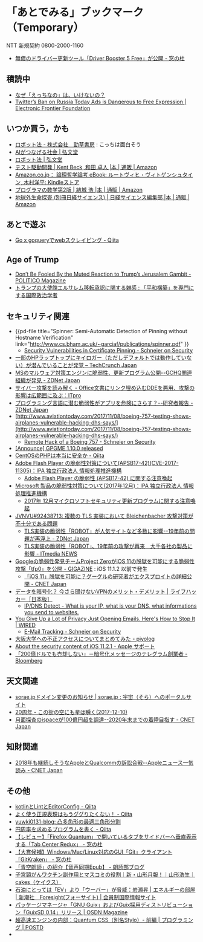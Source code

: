 # 「あとでみる」ブックマーク（Temporary）

NTT 新規契約 0800-2000-1160

- [無償のドライバー更新ツール「Driver Booster 5 Free」が公開 - 窓の杜](https://forest.watch.impress.co.jp/docs/news/1088466.html)

## 積読中

- [なぜ「えっちなの」は、いけないの？](https://www.buzzfeed.com/jp/yuikoabe/why-h-dame?utm_term=.yp5MolZaw#.bn33n60Y9)
- [Twitter’s Ban on Russia Today Ads is Dangerous to Free Expression | Electronic Frontier Foundation](https://www.eff.org/deeplinks/2017/10/twitters-ban-russia-today-ads-dangerous-free-expression)

## いつか買う，かも

- [ロボット法 - 株式会社　勁草書房](http://www.keisoshobo.co.jp/book/b324580.html) : こっちは面白そう
- [AIがつなげる社会 | 弘文堂](http://www.koubundou.co.jp/book/b315740.html)
- [ロボット法 | 弘文堂](http://www.koubundou.co.jp/book/b324653.html)
- [テスト駆動開発 | Kent Beck, 和田 卓人 |本 | 通販 | Amazon](http://www.amazon.co.jp/exec/obidos/ASIN/4274217884/baldandersinf-22/)
- [Amazon.co.jp： 論理哲学論考 eBook: ルートヴィヒ・ヴィトゲンシュタイン, 木村洋平: Kindleストア](https://www.amazon.co.jp/dp/B06ZYR4NJ6/)
- [プログラマの数学第2版 | 結城 浩 |本 | 通販 | Amazon](https://www.amazon.co.jp/exec/obidos/ASIN/4797395451/baldandersinf-22/)
- [地球外生命探査 (別冊日経サイエンス) | 日経サイエンス編集部 |本 | 通販 | Amazon](https://www.amazon.co.jp/dp/4532512239/)

## あとで遊ぶ

- [Go x goqueryでwebスクレイピング - Qiita](https://qiita.com/akif999/items/2d6428c2377e020ce904)

## Age of Trump

- [Don’t Be Fooled By the Muted Reaction to Trump’s Jerusalem Gambit - POLITICO Magazine](https://www.politico.com/magazine/story/2017/12/11/trump-jerusalem-israel-reaction-analysis-middle-east-216062)
- [トランプの大使館エルサレム移転承認に関する雑感 : 「平和構築」を専門にする国際政治学者](http://shinodahideaki.blog.jp/archives/22817526.html)

## セキュリティ関連

- {{pd-file title="Spinner: Semi-Automatic Detection of Pinning without Hostname Verification" link="http://www.cs.bham.ac.uk/~garciaf/publications/spinner.pdf" }}
    - [Security Vulnerabilities in Certificate Pinning - Schneier on Security](https://www.schneier.com/blog/archives/2017/12/security_vulner_10.html)
- [一部のHPラップトップにキイロガー（ただしデフォルトでは動作していない）が潜んでいることが発覚 – TechCrunch Japan](http://jp.techcrunch.com/2017/12/12/2017-12-11-some-hp-laptops-are-hiding-a-deactivated-keylogger/amp/)
- [MSのマルウェア対策エンジンに脆弱性、更新プログラム公開--GCHQ関連組織が発見 - ZDNet Japan](https://japan.zdnet.com/article/35111708/)
- [サイバー攻撃を読み解く - Office文書にリンク埋め込むDDEを悪用、攻撃の影響は広範囲に及ぶ：ITpro](http://itpro.nikkeibp.co.jp/atcl/column/17/110800501/120600002/?rt=nocnt)
- [プログラミング言語に潜む脆弱性がアプリを危険にさらす？--研究者報告 - ZDNet Japan](https://japan.zdnet.com/article/35111775/)
- [http://www.aviationtoday.com/2017/11/08/boeing-757-testing-shows-airplanes-vulnerable-hacking-dhs-says/](http://www.aviationtoday.com/2017/11/08/boeing-757-testing-shows-airplanes-vulnerable-hacking-dhs-says/)
    - [Remote Hack of a Boeing 757 - Schneier on Security](https://www.schneier.com/blog/archives/2017/12/remote_hack_of_.html)
- [[Announce] GPGME 1.10.0 released](https://lists.gnupg.org/pipermail/gnupg-announce/2017q4/000418.html)
- [CentOSのPHPは本当に安全か - Qiita](https://qiita.com/bezeklik/items/0823b14789d96f847d09)
- [Adobe Flash Player の脆弱性対策について(APSB17-42)(CVE-2017-11305)：IPA 独立行政法人 情報処理推進機構](https://www.ipa.go.jp/security/ciadr/vul/20171213-adobeflashplayer.html)
    - [Adobe Flash Player の脆弱性 (APSB17-42) に関する注意喚起](http://www.jpcert.or.jp/at/2017/at170047.html)
- [Microsoft 製品の脆弱性対策について(2017年12月)：IPA 独立行政法人 情報処理推進機構](https://www.ipa.go.jp/security/ciadr/vul/20171213-ms.html)
    - [2017年 12月マイクロソフトセキュリティ更新プログラムに関する注意喚起](http://www.jpcert.or.jp/at/2017/at170048.html)
- [JVNVU#92438713: 複数の TLS 実装において Bleichenbacher 攻撃対策が不十分である問題](http://jvn.jp/vu/JVNVU92438713/)
    - [TLS実装の脆弱性「ROBOT」が人気サイトなど多数に影響--19年前の問題が再浮上 - ZDNet Japan](https://japan.zdnet.com/article/35111951/)
    - [TLS実装の脆弱性「ROBOT」、19年前の攻撃が再来　大手各社の製品に影響 - ITmedia NEWS](http://www.itmedia.co.jp/news/articles/1712/14/news061.html)
- [Googleの脆弱性発見チームProject ZeroがiOS 11の脱獄を可能にする脆弱性攻撃「tfp0」を公開 - GIGAZINE](https://gigazine.net/news/20171213-ios-11-tfp0/) : iOS 11.1.2 以前で発生
    - [「iOS 11」脱獄を可能に？グーグルの研究者がエクスプロイトの詳細公開 - CNET Japan](https://japan.cnet.com/article/35111867/)
- [データを暗号化？ 今さら聞けないVPNのメリット・デメリット | ライフハッカー［日本版］](https://www.lifehacker.jp/2017/12/171212-the-beginners-guide-to-vpns.html)
    - [IP/DNS Detect - What is your IP, what is your DNS, what informations you send to websites.](https://ipleak.net/)
- [You Give Up a Lot of Privacy Just Opening Emails. Here's How to Stop It | WIRED](https://www.wired.com/story/how-email-open-tracking-quietly-took-over-the-web/)
    - [E-Mail Tracking - Schneier on Security](https://www.schneier.com/blog/archives/2017/12/e-mail_tracking_1.html)
- [大阪大学への不正アクセスについてまとめてみた - piyolog](http://d.hatena.ne.jp/Kango/touch/20171213/1513195810)
- [About the security content of iOS 11.2.1 - Apple サポート](https://support.apple.com/ja-jp/HT208357)
- [「200億ドルでも売却しない」－暗号化メッセージのテレグラム創業者 - Bloomberg](https://www.bloomberg.co.jp/news/articles/2017-12-14/P0WTP76TTDS001)

## 天文関連

- [sorae.jpドメイン変更のお知らせ | sorae.jp : 宇宙（そら）へのポータルサイト](http://sorae.info/02/renewal.html)
- [20周年 - この街の空にも星は瞬く(2017-12-10)](https://news.local-group.jp/editor/20171210.html#p01)
- [月面探査のispaceが100億円超を調達--2020年末までの着陸目指す - CNET Japan](https://japan.cnet.com/article/35111881/)

## 知財関連

- [2018年も継続しそうなAppleとQualcommの訴訟合戦--Appleニュース一気読み - CNET Japan](https://japan.cnet.com/article/35111608/)

## その他

- [kotlinとLintとEditorConfig - Qiita](https://qiita.com/kaelaela/items/508632fd26fdb553dc89)
- [よく使う正規表現はもうググりたくない！ - Qiita](https://qiita.com/dongri/items/2a0a18e253eb5bf9edba)
- [yuwki0131-blog: 凸多角形の最適三角形分割](https://uid0130.blogspot.jp/2017/12/blog-post.html)
- [円周率を求めるプログラムを書く - Qiita](https://qiita.com/pengincoalition/items/d9ed9aacec4149e72efc)
- [【レビュー】「Firefox Quantum」で開いているタブをサイドバーへ垂直表示する「Tab Center Redux」 - 窓の杜](https://forest.watch.impress.co.jp/docs/review/1096294.html)
- [【大賞候補】Windows/Mac/Linux対応のGUI「Git」クライアント「GitKraken」 - 窓の杜](https://forest.watch.impress.co.jp/docs/shseri/nominate/1095976.html)
- [「青空朗読」の紹介【音声同期Epub】 - 朗読部ブログ](https://blog.rodokubu.jp/05)
- [子宮頸がんワクチン副作用とマスコミの役割｜新・山形月報！｜山形浩生｜cakes（ケイクス）](https://cakes.mu/posts/18760)
- [石油にとっては「EV」より「ウーバー」が脅威：岩瀬昇 | エネルギーの部屋 | 新潮社　Foresight(フォーサイト) | 会員制国際情報サイト](http://www.fsight.jp/articles/-/43102)
- [パッケージマネージャ「GNU Guix」およびGuix採用ディストリビューション「GuixSD 0.14」リリース | OSDN Magazine](https://mag.osdn.jp/17/12/08/163000)
- [超高速エンジンの内部：Quantum CSS（別名Stylo）- 前編 | プログラミング | POSTD](http://postd.cc/inside-a-super-fast-css-engine-quantum-css-aka-stylo/)
- [<script> タグに async / defer を付けた場合のタイミング - Qiita](https://qiita.com/phanect/items/82c85ea4b8f9c373d684)
- [Sagemathで数学](https://cocalc.com/share/035377df-f9bd-4d9f-afd7-c47305d887a8/resdiary/20171211/advent.ipynb?viewer=share)
- [Act now to save the internet as we know it – Tim Berners-Lee – Medium](https://medium.com/@timberners_lee/act-now-to-save-the-internet-as-we-know-it-ccf47ce8b39f)
- [マイクロソフト、量子コンピューティング開発キットをプレビュー公開 - ZDNet Japan](https://japan.zdnet.com/article/35111772/)
- [IoT対応「トロン」OS、IEEEの世界標準に](https://newswitch.jp/p/11323)
- [The IEEE Global Initiative on Ethics of Autonomous and Intelligent Systems](https://standards.ieee.org/develop/indconn/ec/autonomous_systems.html)

(end of file)
